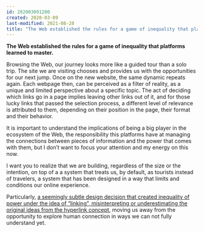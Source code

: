 ```yaml
---
id: 202003091200
created: 2020-03-09
last-modified: 2021-08-28
title: "The Web established the rules for a game of inequality that platforms learned to master."
---
```

**The Web established the rules for a game of inequality that platforms learned to master.**

Browsing the Web, our journey looks more like a guided tour than a solo trip. The site we are visiting chooses and provides us with the opportunities for our next jump. Once on the new website, the same dynamic repeats again. Each webpage then, can be perceived as a filter of reality, as a unique and limited perspective about a specific topic. The act of deciding which links go in a page implies leaving other links out of it, and for those lucky links that passed the selection process, a different level of relevance is attributed to them, depending on their position in the page, their format and their behavior.

It is important to understand the implications of being a big player in the ecosystem of the Web, the responsibility this platforms have at managing the connections between pieces of information and the power that comes with them, but I don’t want to focus your attention and my energy on this now.

I want you to realize that we are building, regardless of the size or the intention, on top of a a system that treats us, by default, as tourists instead of travelers, a system that has been designed in a way that limits and conditions our online experience.

Particularly, [a seemingly subtle design decision that created inequality of power under the idea of “linking”, misinterpreting or underestimating the original ideas from the hyperlink concept]([[202003091211]]), moving us away from the opportunity to explore human connection in ways we can not fully understand yet.